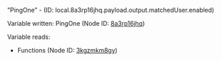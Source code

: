 "PingOne" - (ID: local.8a3rp16jhq.payload.output.matchedUser.enabled)

Variable written:
PingOne (Node ID: [8a3rp16jhq](../nodes/8a3rp16jhq.md))

Variable reads:
* Functions (Node ID: [3kgzmkm8gy](../nodes/3kgzmkm8gy.md))
